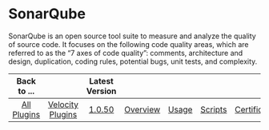 
SonarQube
=========

SonarQube is an open source tool suite to measure and analyze the quality of source code. It focuses on the following
code quality areas, which are referred to as the “7 axes of code quality”: comments, architecture and design,
duplication, coding rules, potential bugs, unit tests, and complexity.

|Back to ...||Latest Version||||||
| :---: | :---: | :---: | :---: | :---: | :---: | :---: | :---: |
|[All Plugins](../../index.md)|[Velocity Plugins](../README.md)|[1.0.50](https://raw.githubusercontent.com/UrbanCode/IBM-UCV-PLUGINS/main/files/ucv-ext-sonarqube/ucv-ext-sonarqube-1.0.50.tar.zip)|[Overview](overview.md)|[Usage](usage.md)|[Scripts](scripts.md)|[Certificate](certificate.md)|[Downloads](downloads.md)|
